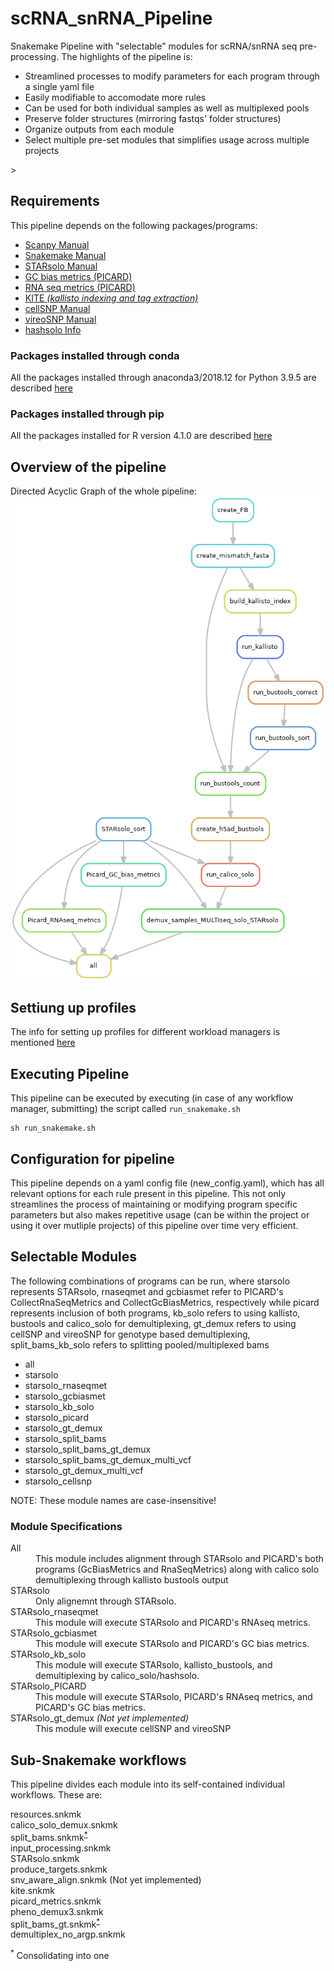 # scRNA_snRNA_Pipeline
Snakemake Pipeline with "selectable" modules for scRNA/snRNA seq pre-processing.
The highlights of the pipeline is:
<ul>
	<li> Streamlined processes to modify parameters for each program through a single yaml file </li>
	<li> Easily modifiable to accomodate more rules </li>
	<li> Can be used for both individual samples as well as multiplexed pools </li>
	<li> Preserve folder structures (mirroring fastqs' folder structures) </li>
	<li> Organize outputs from each module </li>
	<li> Select multiple pre-set modules that simplifies usage across multiple projects </li>
</ul>>

## Requirements
This pipeline depends on the following packages/programs:
<ul>
	<li><a href="https://scanpy.readthedocs.io/en/stable/">Scanpy Manual</a></li>
	<li><a href="https://snakemake.readthedocs.io/en/stable/">Snakemake Manual</a></li>
	<li><a href="https://github.com/alexdobin/STAR/blob/master/docs/STARsolo.md">STARsolo Manual</a> </li>
	<li><a href="https://broadinstitute.github.io/picard/command-line-overview.html#CollectGcBiasMetrics">GC bias metrics (PICARD)</a></li>
	<li><a href="https://broadinstitute.github.io/picard/command-line-overview.html#CollectRnaSeqMetrics">RNA seq metrics (PICARD)</a></li>
	<li><a href="https://github.com/pachterlab/kite">KITE <i>(kallisto indexing and tag extraction)</i></a></li>
	<li><a href="https://cellsnp-lite.readthedocs.io/en/latest/manual.html">cellSNP Manual</a></li>
	<li><a href="https://vireosnp.readthedocs.io/en/latest/manual.html">vireoSNP Manual</a></li>
	<li><a href="https://github.com/calico/solo#how-to-demultiplex-cell-hashing-data-using-hashsolo-cli">hashsolo Info</a></li>
</ul>

### Packages installed through conda
All the packages installed through anaconda3/2018.12 for Python 3.9.5 are described [here](requirements/requirements_conda.txt)

### Packages installed through pip
All the packages installed for R version 4.1.0 are described [here](requirements/requirements_pip.txt)

## Overview of the pipeline
Directed Acyclic Graph of the whole pipeline:
![DAG](images/Whole_pipeline.png)

## Settiung up profiles
The info for setting up profiles for different workload managers is mentioned [here](https://github.com/Snakemake-Profiles)

## Executing Pipeline
This pipeline can be executed by executing (in case of any workflow manager, submitting) the script called `run_snakemake.sh`

```Shell
sh run_snakemake.sh
```

## Configuration for pipeline
This pipeline depends on a yaml config file (new_config.yaml), which has all relevant options for each rule present in this pipeline. This not only streamlines the process of maintaining or modifying program specific parameters but also makes repetitive usage (can be within the project or using it over mutliple projects) of this pipeline over time very efficient.

## Selectable Modules
The following combinations of programs can be run, where starsolo represents STARsolo, rnaseqmet and gcbiasmet refer to PICARD's CollectRnaSeqMetrics and CollectGcBiasMetrics, respectively while picard represents inclusion of both programs, kb_solo refers to using kallisto, bustools and calico_solo for demultiplexing, gt_demux refers to using cellSNP and vireoSNP for genotype based demultiplexing, split_bams_kb_solo refers to splitting pooled/multiplexed bams

<ul>
<li> all</li>
<li> starsolo</li>
<li> starsolo_rnaseqmet</li>
<li> starsolo_gcbiasmet</li>
<li> starsolo_kb_solo</li>
<li> starsolo_picard</li>
<li> starsolo_gt_demux</li>
<li> starsolo_split_bams</li>
<li> starsolo_split_bams_gt_demux</li>
<li> starsolo_split_bams_gt_demux_multi_vcf</li>
<li> starsolo_gt_demux_multi_vcf</li>
<li> starsolo_cellsnp</li>
</ul>

NOTE: These module names are case-insensitive!

### Module Specifications
<dl>
	<dt>All</dt>
	<dd>This module includes alignment through STARsolo and PICARD's both programs (GcBiasMetrics and RnaSeqMetrics) along with calico solo demultiplexing through kallisto bustools output</dd>
	<dt>STARsolo</dt>
	<dd>Only alignemnt through STARsolo.</dd>
	<dt>STARsolo_rnaseqmet</dt>
	<dd>This module will execute STARsolo and PICARD's RNAseq metrics.</dd>
	<dt>STARsolo_gcbiasmet</dt>
	<dd>This module will execute STARsolo and PICARD's GC bias metrics.</dd>
	<dt>STARsolo_kb_solo</dt>
	<dd>This module will execute STARsolo, kallisto_bustools, and demultiplexing by calico_solo/hashsolo.</dd>
	<dt>STARsolo_PICARD</dt>
	<dd>This module will execute STARsolo, PICARD's RNAseq metrics, and PICARD's GC bias metrics.</dd>
	<dt>STARsolo_gt_demux <i>(Not yet implemented)</i></dt>
	<dd>This module will execute cellSNP and vireoSNP</dd>
</dl>


## Sub-Snakemake workflows
This pipeline divides each module into its self-contained individual workflows. These are:

<dl>
	<dt> resources.snkmk </dt>
	<dd> </dd>
	<dt> calico_solo_demux.snkmk </dt>
	<dd> </dd>
	<dt> split_bams.snkmk<sup><a href="#ft1" id="ref1" >*</a></sup></dt>
	<dd> </dd>
	<dt> input_processing.snkmk </dt>
	<dd> </dd>
	<dt> STARsolo.snkmk </dt>
	<dd> </dd>
	<dt> produce_targets.snkmk </dt>
	<dd> </dd>
	<dt> snv_aware_align.snkmk (Not yet implemented)</dt>
	<dd> </dd>
	<dt> kite.snkmk </dt>
	<dd> </dd>
	<dt> picard_metrics.snkmk </dt>
	<dd> </dd>
	<dt> pheno_demux3.snkmk </dt>
	<dd> </dd>
	<dt> split_bams_gt.snkmk<sup><a href="#ft1" id="ref1" >*</a></sup></dt>
	<dd> </dd>
	<dt> demultiplex_no_argp.snkmk </dt>
	<dd> </dd>

<sup id="#ft1">*</sup> Consolidating into one
</dl>

